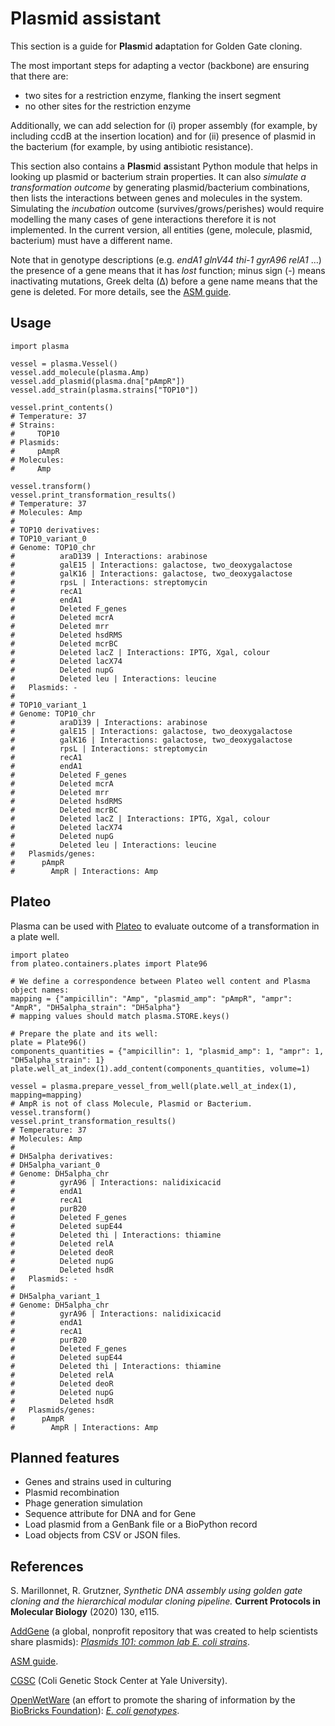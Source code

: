 # Plasmid assistant

This section is a guide for **Plasm**id **a**daptation for Golden Gate cloning.

The most important steps for adapting a vector (backbone) are ensuring that there are:
* two sites for a restriction enzyme, flanking the insert segment
* no other sites for the restriction enzyme

Additionally, we can add selection for (i) proper assembly (for example, by including ccdB at the insertion location) and for (ii) presence of plasmid in the bacterium (for example, by using antibiotic resistance).


This section also contains a **Plasm**id **a**ssistant Python module that helps in looking up plasmid or bacterium strain properties. It can also *simulate a transformation outcome* by generating plasmid/bacterium combinations, then lists the interactions between genes and molecules in the system. Simulating the *incubation* outcome (survives/grows/perishes) would require modelling the many cases of gene interactions therefore it is not implemented. In the current version, all entities (gene, molecule, plasmid, bacterium) must have a different name.

Note that in genotype descriptions (e.g. *endA1 glnV44 thi-1 gyrA96 relA1* ...) the presence of a gene means that it has *lost* function; minus sign (-) means inactivating mutations, Greek delta (Δ) before a gene name means that the gene is deleted. For more details, see the [ASM guide](https://mcb.asm.org/content/nomenclature).


## Usage

    import plasma

    vessel = plasma.Vessel()
    vessel.add_molecule(plasma.Amp)
    vessel.add_plasmid(plasma.dna["pAmpR"])
    vessel.add_strain(plasma.strains["TOP10"])

    vessel.print_contents()
    # Temperature: 37
    # Strains:
    #     TOP10
    # Plasmids:
    #     pAmpR
    # Molecules:
    #     Amp

    vessel.transform()
    vessel.print_transformation_results()
    # Temperature: 37
    # Molecules: Amp
    # 
    # TOP10 derivatives:
    # TOP10_variant_0
    # Genome: TOP10_chr
    #          araD139 | Interactions: arabinose
    #          galE15 | Interactions: galactose, two_deoxygalactose
    #          galK16 | Interactions: galactose, two_deoxygalactose
    #          rpsL | Interactions: streptomycin
    #          recA1 
    #          endA1 
    #          Deleted F_genes 
    #          Deleted mcrA 
    #          Deleted mrr 
    #          Deleted hsdRMS 
    #          Deleted mcrBC 
    #          Deleted lacZ | Interactions: IPTG, Xgal, colour
    #          Deleted lacX74 
    #          Deleted nupG 
    #          Deleted leu | Interactions: leucine
    #   Plasmids: -
    # 
    # TOP10_variant_1
    # Genome: TOP10_chr
    #          araD139 | Interactions: arabinose
    #          galE15 | Interactions: galactose, two_deoxygalactose
    #          galK16 | Interactions: galactose, two_deoxygalactose
    #          rpsL | Interactions: streptomycin
    #          recA1 
    #          endA1 
    #          Deleted F_genes 
    #          Deleted mcrA 
    #          Deleted mrr 
    #          Deleted hsdRMS 
    #          Deleted mcrBC 
    #          Deleted lacZ | Interactions: IPTG, Xgal, colour
    #          Deleted lacX74 
    #          Deleted nupG 
    #          Deleted leu | Interactions: leucine
    #   Plasmids/genes:
    #      pAmpR
    #        AmpR | Interactions: Amp



## Plateo

Plasma can be used with [Plateo](https://edinburgh-genome-foundry.github.io/Plateo/) to evaluate outcome of a transformation in a plate well.

    import plateo
    from plateo.containers.plates import Plate96

    # We define a correspondence between Plateo well content and Plasma object names:
    mapping = {"ampicillin": "Amp", "plasmid_amp": "pAmpR", "ampr": "AmpR", "DH5alpha_strain": "DH5alpha"}
    # mapping values should match plasma.STORE.keys()

    # Prepare the plate and its well:
    plate = Plate96()
    components_quantities = {"ampicillin": 1, "plasmid_amp": 1, "ampr": 1, "DH5alpha_strain": 1}
    plate.well_at_index(1).add_content(components_quantities, volume=1)

    vessel = plasma.prepare_vessel_from_well(plate.well_at_index(1), mapping=mapping)
    # AmpR is not of class Molecule, Plasmid or Bacterium.
    vessel.transform()
    vessel.print_transformation_results()
    # Temperature: 37
    # Molecules: Amp
    # 
    # DH5alpha derivatives:
    # DH5alpha_variant_0
    # Genome: DH5alpha_chr
    #          gyrA96 | Interactions: nalidixicacid
    #          endA1 
    #          recA1 
    #          purB20 
    #          Deleted F_genes 
    #          Deleted supE44 
    #          Deleted thi | Interactions: thiamine
    #          Deleted relA 
    #          Deleted deoR 
    #          Deleted nupG 
    #          Deleted hsdR 
    #   Plasmids: -
    # 
    # DH5alpha_variant_1
    # Genome: DH5alpha_chr
    #          gyrA96 | Interactions: nalidixicacid
    #          endA1 
    #          recA1 
    #          purB20 
    #          Deleted F_genes 
    #          Deleted supE44 
    #          Deleted thi | Interactions: thiamine
    #          Deleted relA 
    #          Deleted deoR 
    #          Deleted nupG 
    #          Deleted hsdR 
    #   Plasmids/genes:
    #      pAmpR
    #        AmpR | Interactions: Amp


## Planned features

* Genes and strains used in culturing
* Plasmid recombination
* Phage generation simulation
* Sequence attribute for DNA and for Gene
* Load plasmid from a GenBank file or a BioPython record
* Load objects from CSV or JSON files.


## References

S. Marillonnet, R. Grutzner, *Synthetic DNA assembly using golden gate cloning and the hierarchical modular cloning pipeline.* **Current Protocols in Molecular Biology** (2020) 130, e115.

[AddGene](http://www.addgene.org) (a global, nonprofit repository that was created to help scientists share plasmids): *[Plasmids 101: common lab E. coli strains](https://blog.addgene.org/plasmids-101-common-lab-e-coli-strains)*.

[ASM guide](https://mcb.asm.org/content/nomenclature).

[CGSC](https://cgsc.biology.yale.edu) (Coli Genetic Stock Center at Yale University).

[OpenWetWare](https://openwetware.org) (an effort to promote the sharing of information by the [BioBricks Foundation](https://biobricks.org/)): *[E. coli genotypes](https://openwetware.org/wiki/E._coli_genotypes)*.
